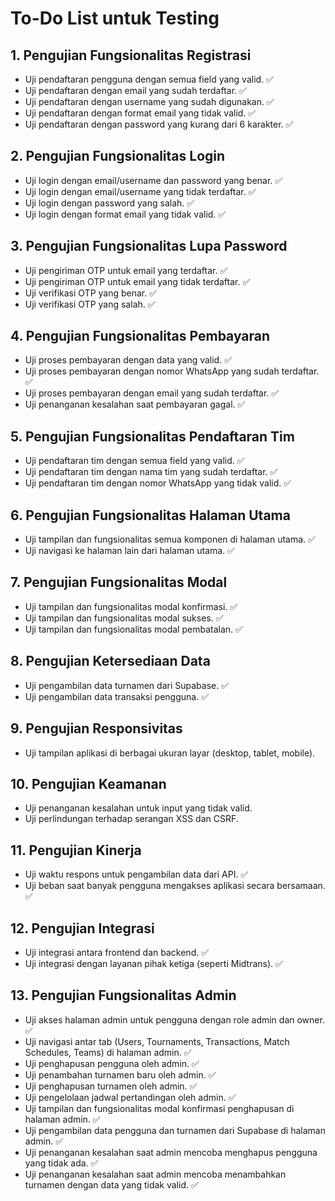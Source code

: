 # To-Do List untuk Testing

## 1. Pengujian Fungsionalitas Registrasi
- Uji pendaftaran pengguna dengan semua field yang valid. ✅
- Uji pendaftaran dengan email yang sudah terdaftar. ✅
- Uji pendaftaran dengan username yang sudah digunakan. ✅
- Uji pendaftaran dengan format email yang tidak valid. ✅
- Uji pendaftaran dengan password yang kurang dari 6 karakter. ✅

## 2. Pengujian Fungsionalitas Login
- Uji login dengan email/username dan password yang benar. ✅
- Uji login dengan email/username yang tidak terdaftar. ✅
- Uji login dengan password yang salah. ✅
- Uji login dengan format email yang tidak valid. ✅

## 3. Pengujian Fungsionalitas Lupa Password
- Uji pengiriman OTP untuk email yang terdaftar. ✅
- Uji pengiriman OTP untuk email yang tidak terdaftar. ✅
- Uji verifikasi OTP yang benar. ✅
- Uji verifikasi OTP yang salah. ✅

## 4. Pengujian Fungsionalitas Pembayaran
- Uji proses pembayaran dengan data yang valid. ✅
- Uji proses pembayaran dengan nomor WhatsApp yang sudah terdaftar. ✅
- Uji proses pembayaran dengan email yang sudah terdaftar. ✅
- Uji penanganan kesalahan saat pembayaran gagal. ✅

## 5. Pengujian Fungsionalitas Pendaftaran Tim
- Uji pendaftaran tim dengan semua field yang valid. ✅
- Uji pendaftaran tim dengan nama tim yang sudah terdaftar. ✅
- Uji pendaftaran tim dengan nomor WhatsApp yang tidak valid. ✅

## 6. Pengujian Fungsionalitas Halaman Utama
- Uji tampilan dan fungsionalitas semua komponen di halaman utama. ✅
- Uji navigasi ke halaman lain dari halaman utama. ✅

## 7. Pengujian Fungsionalitas Modal
- Uji tampilan dan fungsionalitas modal konfirmasi. ✅
- Uji tampilan dan fungsionalitas modal sukses. ✅
- Uji tampilan dan fungsionalitas modal pembatalan. ✅

## 8. Pengujian Ketersediaan Data
- Uji pengambilan data turnamen dari Supabase. ✅
- Uji pengambilan data transaksi pengguna. ✅

## 9. Pengujian Responsivitas
- Uji tampilan aplikasi di berbagai ukuran layar (desktop, tablet, mobile).

## 10. Pengujian Keamanan
- Uji penanganan kesalahan untuk input yang tidak valid. 
- Uji perlindungan terhadap serangan XSS dan CSRF.

## 11. Pengujian Kinerja
- Uji waktu respons untuk pengambilan data dari API. ✅
- Uji beban saat banyak pengguna mengakses aplikasi secara bersamaan. ✅

## 12. Pengujian Integrasi
- Uji integrasi antara frontend dan backend. ✅
- Uji integrasi dengan layanan pihak ketiga (seperti Midtrans). ✅

## 13. Pengujian Fungsionalitas Admin
- Uji akses halaman admin untuk pengguna dengan role admin dan owner. ✅
- Uji navigasi antar tab (Users, Tournaments, Transactions, Match Schedules, Teams) di halaman admin. ✅
- Uji penghapusan pengguna oleh admin. ✅
- Uji penambahan turnamen baru oleh admin. ✅
- Uji penghapusan turnamen oleh admin. ✅
- Uji pengelolaan jadwal pertandingan oleh admin. ✅
- Uji tampilan dan fungsionalitas modal konfirmasi penghapusan di halaman admin. ✅
- Uji pengambilan data pengguna dan turnamen dari Supabase di halaman admin. ✅
- Uji penanganan kesalahan saat admin mencoba menghapus pengguna yang tidak ada. ✅
- Uji penanganan kesalahan saat admin mencoba menambahkan turnamen dengan data yang tidak valid. ✅
